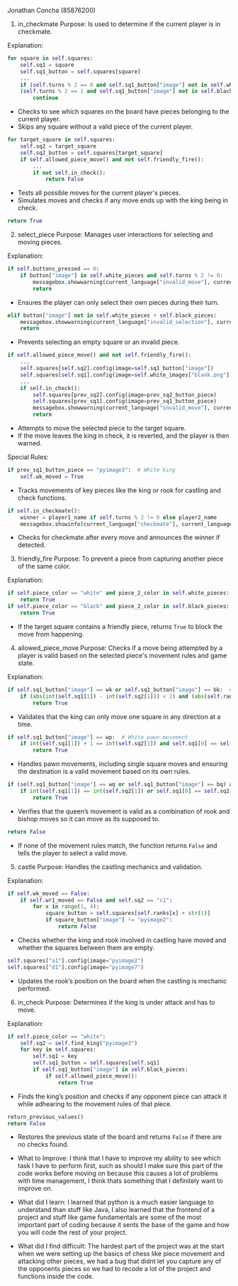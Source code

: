 Jonathan Concha (85876200)
1. in_checkmate
Purpose: Is used to determine if the current player is in checkmate.

Explanation:
```python
for square in self.squares:
    self.sq1 = square
    self.sq1_button = self.squares[square]
    ...
    if (self.turns % 2 == 0 and self.sq1_button["image"] not in self.white_pieces) or \
    (self.turns % 2 == 1 and self.sq1_button["image"] not in self.black_pieces):
        continue
```
- Checks to see which squares on the board have pieces belonging to the current player.
- Skips any square without a valid piece of the current player.

```python
for target_square in self.squares:
    self.sq2 = target_square
    self.sq2_button = self.squares[target_square]
    if self.allowed_piece_move() and not self.friendly_fire():
        ...
        if not self.in_check():
            return False
```
- Tests all possible moves for the current player's pieces.
- Simulates moves and checks if any move ends up with the king being in check.

```python
return True
```

2. select_piece
Purpose: Manages user interactions for selecting and moving pieces.

Explanation:
```python
if self.buttons_pressed == 0:
    if button["image"] in self.white_pieces and self.turns % 2 != 0:
        messagebox.showwarning(current_language["invalid_move"], current_language["invalid_move"])
        return
```
- Ensures the player can only select their own pieces during their turn.

```python
elif button["image"] not in self.white_pieces + self.black_pieces:
    messagebox.showwarning(current_language["invalid_selection"], current_language["invalid_selection"])
    return
```
- Prevents selecting an empty square or an invalid piece.

```python
if self.allowed_piece_move() and not self.friendly_fire():
    ...
    self.squares[self.sq2].config(image=self.sq1_button["image"])
    self.squares[self.sq1].config(image=self.white_images["blank.png"])
    ...
    if self.in_check():
        self.squares[prev_sq2].config(image=prev_sq2_button_piece)
        self.squares[prev_sq1].config(image=prev_sq1_button_piece)
        messagebox.showwarning(current_language["invalid_move"], current_language["invalid_move"])
        return
```
- Attempts to move the selected piece to the target square.
- If the move leaves the king in check, it is reverted, and the player is then warned.

Special Rules:
```python
if prev_sq1_button_piece == "pyimage3":  # White king
    self.wk_moved = True
```
- Tracks movements of key pieces like the king or rook for castling and check functions.

```python
if self.in_checkmate():
    winner = player1_name if self.turns % 2 != 0 else player2_name
    messagebox.showinfo(current_language["checkmate"], current_language["checkmate"].format(winner))
```
- Checks for checkmate after every move and announces the winner if detected.


3. friendly_fire
Purpose: To prevent a piece from capturing another piece of the same color.

Explanation:
```python
if self.piece_color == "white" and piece_2_color in self.white_pieces:
    return True
if self.piece_color == "black" and piece_2_color in self.black_pieces:
    return True
```
- If the target square contains a friendly piece, returns `True` to block the move from happening.


4. allowed_piece_move
Purpose: Checks if a move being attempted by a player is valid based on the selected piece's movement rules and game state.

Explanation:
```python
if self.sq1_button["image"] == wk or self.sq1_button["image"] == bk:  # King movement
    if (abs(int(self.sq1[1]) - int(self.sq2[1])) < 2) and (abs(self.ranks.find(self.sq1[0]) - self.ranks.find(self.sq2[0])) < 2):
        return True
```
- Validates that the king can only move one square in any direction at a time.

```python
if self.sq1_button["image"] == wp:  # White pawn movement
    if int(self.sq1[1]) + 1 == int(self.sq2[1]) and self.sq1[0] == self.sq2[0] and self.sq2_button["image"] == "pyimage2":
        return True
```
- Handles pawn movements, including single square moves and ensuring the destination is a valid movement based on its own rules.

```python
if (self.sq1_button["image"] == wq or self.sq1_button["image"] == bq) and self.clear_path("queen"):
    if int(self.sq1[1]) == int(self.sq2[1]) or self.sq1[0] == self.sq2[0]:
        return True
```
- Verifies that the queen’s movement is valid as a combination of rook and bishop moves so it can move as its supposed to.

```python
return False
```
- If none of the movement rules match, the function returns `False` and tells the player to select a valid move.



5. castle
Purpose: Handles the castling mechanics and validation.

Explanation:
```python
if self.wk_moved == False:
    if self.wr1_moved == False and self.sq2 == "c1":
        for x in range(1, 4):
            square_button = self.squares[self.ranks[x] + str(1)]
            if square_button["image"] != "pyimage2":
                return False
```
- Checks whether the king and rook involved in castling have moved and whether the squares between them are empty.

```python
self.squares["a1"].config(image="pyimage2")
self.squares["d1"].config(image="pyimage7")
```
- Updates the rook’s position on the board when the castling is mechanic performed.


6. in_check
Purpose: Determines if the king is under attack and has to move.

Explanation:
```python
if self.piece_color == "white":
    self.sq2 = self.find_king("pyimage3")
    for key in self.squares:
        self.sq1 = key
        self.sq1_button = self.squares[self.sq1]
        if self.sq1_button["image"] in self.black_pieces:
            if self.allowed_piece_move():
                return True
```
- Finds the king’s position and checks if any opponent piece can attack it while adhearing to the movement rules of that piece.

```python
return_previous_values()
return False
```
- Restores the previous state of the board and returns `False` if there are no checks found.



- What to Improve: I think that I have to improve my ability to see which task I have to perform first, such as should I make sure this part of the code works before moving on
because this causes a lot of problems with time management, I think thats something that I definitely want to improve on.

- What did I learn: I learned that python is a much easier language to understand than stuff like Java, I also learned that the frontend of a project and stuff like game fundamentals
are some of the most important part of coding because it sents the base of the game and how you will code the rest of your project.

- What did I find difficult: The hardest part of the project was at the start when we were setting up the basics of chess like piece movement and attacking other pieces,
we had a bug that didnt let you capture any of the opponents pieces so we had to recode a lot of the project and functions inside the code.
